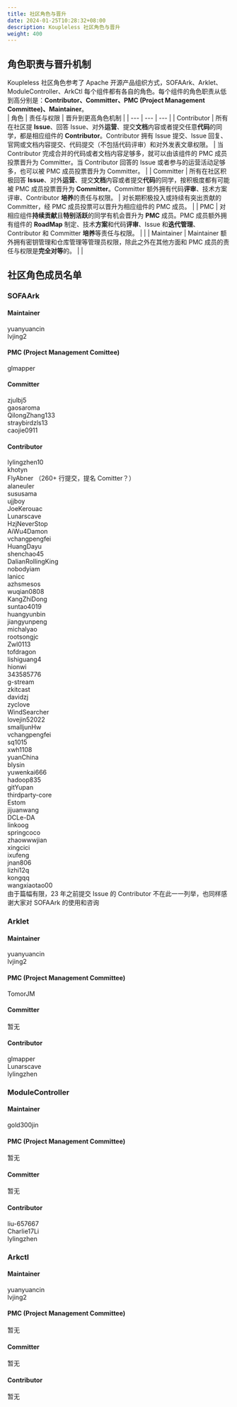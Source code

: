 ```yaml
---
title: 社区角色与晋升
date: 2024-01-25T10:28:32+08:00
description: Koupleless 社区角色与晋升
weight: 400
---
```


## 角色职责与晋升机制
Koupleless 社区角色参考了 Apache 开源产品组织方式，SOFAArk、Arklet、ModuleController、ArkCtl 每个组件都有各自的角色。每个组件的角色职责从低到高分别是：**Contributor、Committer、PMC (Project Management Committee)、Maintainer**。<br/>
| 角色 | 责任与权限 | 晋升到更高角色机制 |
| --- | --- | --- |
| Contributor | 所有在社区提 **Issue**、回答 Issue、对外**运营**、提交**文档**内容或者提交任意**代码**的同学，都是相应组件的 **Contributor**。Contributor 拥有 Issue 提交、Issue 回复、官网或文档内容提交、代码提交（不包括代码评审）和对外发表文章权限。 | 当 Contributor 完成合并的代码或者文档内容足够多，就可以由该组件的 PMC 成员投票晋升为 Committer。当 Contributor 回答的 Issue 或者参与的运营活动足够多，也可以被 PMC 成员投票晋升为 Committer。 |
| Committer | 所有在社区积极回答 **Issue**、对外**运营**、提交**文档**内容或者提交**代码**的同学，按积极度都有可能被 PMC 成员投票晋升为 **Committer**。Committer 额外拥有代码**评审**、技术方案评审、Contributor **培养**的责任与权限。 | 对长期积极投入或持续有突出贡献的 Committer，经 PMC 成员投票可以晋升为相应组件的 PMC 成员。 |
| PMC | 对相应组件**持续贡献**且**特别活跃**的同学有机会晋升为 **PMC** 成员。PMC 成员额外拥有组件的 **RoadMap** 制定、技术**方案**和代码**评审**、Issue 和**迭代管理**、Contributor 和 Committer **培养**等责任与权限。 |  |
| Maintainer | Maintainer 额外拥有密钥管理和仓库管理等管理员权限，除此之外在其他方面和 PMC 成员的责任与权限是**完全对等**的。 |  |

## 社区角色成员名单
### SOFAArk
#### Maintainer
yuanyuancin<br />lvjing2
#### PMC (Project Management Comittee)
glmapper
#### Committer
zjulbj5<br />gaosaroma<br />QilongZhang133<br />straybirdzls13<br />caojie0911
#### Contributor
lylingzhen10<br />khotyn<br />FlyAbner   （260+ 行提交，提名 Comitter？）<br />alaneuler<br />sususama<br />ujjboy<br />JoeKerouac<br />Lunarscave<br />HzjNeverStop<br />AiWu4Damon<br />vchangpengfei<br />HuangDayu<br />shenchao45<br />DalianRollingKing<br />nobodyiam<br />lanicc<br />azhsmesos<br />wuqian0808<br />KangZhiDong<br />suntao4019<br />huangyunbin<br />jiangyunpeng<br />michalyao<br />rootsongjc<br />Zwl0113<br />tofdragon<br />lishiguang4<br />hionwi<br />343585776<br />g-stream<br />zkitcast<br />davidzj<br />zyclove<br />WindSearcher<br />lovejin52022<br />smalljunHw<br />vchangpengfei<br />sq1015<br />xwh1108<br />yuanChina<br />blysin<br />yuwenkai666<br />hadoop835<br />gitYupan<br />thirdparty-core<br />Estom<br />jijuanwang<br />DCLe-DA<br />linkoog<br />springcoco<br />zhaowwwjian<br />xingcici<br />ixufeng<br />jnan806<br />lizhi12q<br />kongqq<br />wangxiaotao00<br />由于篇幅有限，23 年之前提交 Issue 的 Contributor 不在此一一列举，也同样感谢大家对 SOFAArk 的使用和咨询

### Arklet
#### Maintainer
yuanyuancin<br />lvjing2
#### PMC (Project Management Committee)
TomorJM
#### Committer
暂无
#### Contributor
glmapper<br />Lunarscave<br />lylingzhen

### ModuleController
#### Maintainer
gold300jin
#### PMC (Project Management Committee)
暂无
#### Committer
暂无
#### Contributor
liu-657667<br />Charlie17Li<br />lylingzhen

### Arkctl
#### Maintainer
yuanyuancin<br />lvjing2
#### PMC (Project Management Committee)
暂无
#### Committer
暂无
#### Contributor
暂无

<br/>